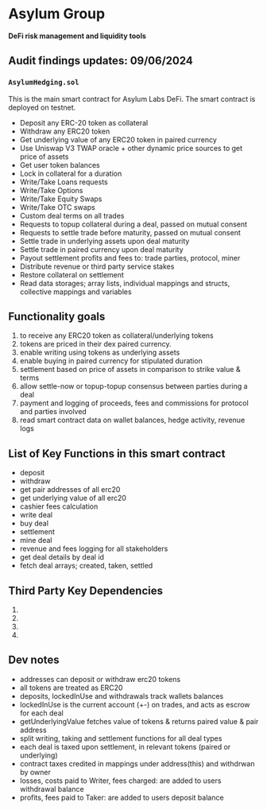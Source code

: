 # Asylum Group

**DeFi risk management and liquidity tools**

## Audit findings updates: 09/06/2024

### `AsylumHedging.sol`

This is the main smart contract for Asylum Labs DeFi.
The smart contract is deployed on testnet.

- Deposit any ERC-20 token as collateral
- Withdraw any ERC20 token
- Get underlying value of any ERC20 token in paired currency
- Use Uniswap V3 TWAP oracle + other dynamic price sources to get price of assets
- Get user token balances
- Lock in collateral for a duration
- Write/Take Loans requests
- Write/Take Options
- Write/Take Equity Swaps
- Write/Take OTC swaps
- Custom deal terms on all trades
- Requests to topup collateral during a deal, passed on mutual consent
- Requests to settle trade before maturity, passed on mutual consent
- Settle trade in underlying assets upon deal maturity
- Settle trade in paired currency upon deal maturity
- Payout settlement profits and fees to: trade parties, protocol, miner
- Distribute revenue or third party service stakes
- Restore collateral on settlement
- Read data storages; array lists, individual mappings and structs, collective mappings and variables

## Functionality goals

1. to receive any ERC20 token as collateral/underlying tokens
2. tokens are priced in their dex paired currency.
3. enable writing using tokens as underlying assets
4. enable buying in paired currency for stipulated duration
5. settlement based on price of assets in comparison to strike value & terms
6. allow settle-now or topup-topup consensus between parties during a deal
7. payment and logging of proceeds, fees and commissions for protocol and parties involved
8. read smart contract data on wallet balances, hedge activity, revenue logs

## List of Key Functions in this smart contract

- deposit
- withdraw
- get pair addresses of all erc20
- get underlying value of all erc20
- cashier fees calculation
- write deal
- buy deal
- settlement
- mine deal
- revenue and fees logging for all stakeholders
- get deal details by deal id
- fetch deal arrays; created, taken, settled

## Third Party Key Dependencies

1.
2.
3.
4.

## Dev notes

- addresses can deposit or withdraw erc20 tokens
- all tokens are treated as ERC20
- deposits, lockedInUse and withdrawals track wallets balances
- lockedInUse is the current account (+-) on trades, and acts as escrow for each deal
- getUnderlyingValue fetches value of tokens & returns paired value & pair address
- split writing, taking and settlement functions for all deal types
- each deal is taxed upon settlement, in relevant tokens (paired or underlying)
- contract taxes credited in mappings under address(this) and withdrwan by owner
- losses, costs paid to Writer, fees charged: are added to users withdrawal balance
- profits, fees paid to Taker: are added to users deposit balance
